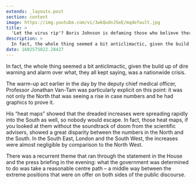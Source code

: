 ```yaml
--- 
extends: _layouts.post 
section: content 
image: https://img.youtube.com/vi/3wkQudnJ5eE/mqdefault.jpg 
title: > 
  'Let the virus rip'? Boris Johnson is defaming those who believe there is a better way 
description: > 
  In fact, the whole thing seemed a bit anticlimactic, given the build up of dire warning and alarm over what, they all kept saying, was a nationwide crisis.The warm-up act earlier in the day by the deputy chief medical officer, Professor Jonathan Van-Tam was particularly explicit on this point: it was not only the North that was seeing a rise in case numbers and he had graphics to prove it.His “heat maps” showed that the dreaded increases were spreading rapidly into the South as well, so nobody would escape.In fact, those heat maps, if you looked at them without the soundtrack of doom from the scientific advisers, showed a great disparity between the numbers in the North and the South.In the South East, London and the South West, the increases were almost negligible by comparison to the North West. 
date: 1602575822.28427 
--- 
```

In fact, the whole thing seemed a bit anticlimactic, given the build up of dire warning and alarm over what, they all kept saying, was a nationwide crisis.

The warm-up act earlier in the day by the deputy chief medical officer, Professor Jonathan Van-Tam was particularly explicit on this point: it was not only the North that was seeing a rise in case numbers and he had graphics to prove it.

His “heat maps” showed that the dreaded increases were spreading rapidly into the South as well, so nobody would escape. In fact, those heat maps, if you looked at them without the soundtrack of doom from the scientific advisers, showed a great disparity between the numbers in the North and the South. In the South East, London and the South West, the increases were almost negligible by comparison to the North West.

There was a recurrent theme that ran through the statement in the House and the press briefing in the evening: what the government was determined to do was take a reasonable centre path – a middle way between the extreme positions that were on offer on both sides of the public discourse.